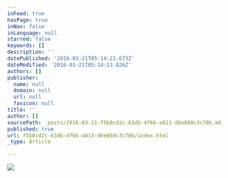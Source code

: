 ```yaml
---
inFeed: true
hasPage: true
inNav: false
inLanguage: null
starred: false
keywords: []
description: ''
datePublished: '2016-03-21T05:14:21.673Z'
dateModified: '2016-03-21T05:14:13.826Z'
authors: []
publisher:
  name: null
  domain: null
  url: null
  favicon: null
title: ''
author: []
sourcePath: _posts/2016-03-21-f5b0cd2c-63db-4f66-a813-d6e860c3c70b.md
published: true
url: f5b0cd2c-63db-4f66-a813-d6e860c3c70b/index.html
_type: Article

---
```

![](https://the-grid-user-content.s3-us-west-2.amazonaws.com/e1c11aae-0d42-4be3-bc0e-335e21ae8714.jpg)